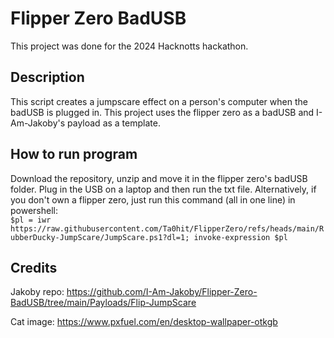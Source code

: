 # Flipper Zero BadUSB

This project was done for the 2024 Hacknotts hackathon.

## Description

This script creates a jumpscare effect on a person's computer when the badUSB is plugged in. This project uses the flipper zero as a badUSB and I-Am-Jakoby's payload as a template.

## How to run program

Download the repository, unzip and move it in the flipper zero's badUSB folder. Plug in the USB on a laptop and then run the txt file. Alternatively, if you don't own a flipper zero, just run this command (all in one line) in powershell:  
```$pl = iwr https://raw.githubusercontent.com/Ta0hit/FlipperZero/refs/heads/main/RubberDucky-JumpScare/JumpScare.ps1?dl=1; invoke-expression $pl```

## Credits

Jakoby repo: <https://github.com/I-Am-Jakoby/Flipper-Zero-BadUSB/tree/main/Payloads/Flip-JumpScare>

Cat image: <https://www.pxfuel.com/en/desktop-wallpaper-otkgb>
